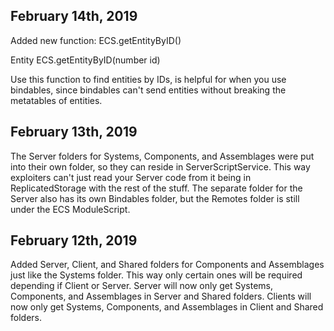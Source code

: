 ## February 14th, 2019
Added new function: ECS.getEntityByID()

Entity ECS.getEntityByID(number id)

Use this function to find entities by IDs, is helpful for when you use bindables, since bindables can't send entities
without breaking the metatables of entities.


## February 13th, 2019
The Server folders for Systems, Components, and Assemblages were put into their own folder, so they can reside
in ServerScriptService. This way exploiters can't just read your Server code from it being in ReplicatedStorage with the rest of the stuff.
The separate folder for the Server also has its own Bindables folder, but the Remotes folder is still under the ECS ModuleScript.


## February 12th, 2019
Added Server, Client, and Shared folders for Components and Assemblages just like the Systems folder. This way only certain ones will be required depending if Client or Server. Server will now only get Systems, Components, and Assemblages in Server and Shared folders. Clients will now only get Systems, Components, and Assemblages in Client and Shared folders.
